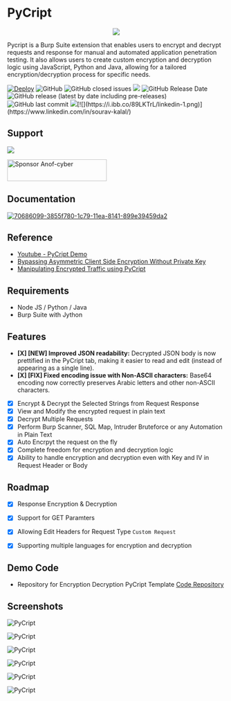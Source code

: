 # PyCript
<p align="center">
  <img src="https://i.ibb.co/KqGXSq0/Py-Cript-Banner.png" />
</p>



Pycript is a Burp Suite extension that enables users to encrypt and decrypt requests and response for manual and automated application penetration testing. It also allows users to create custom encryption and decryption logic using JavaScript, Python and Java, allowing for a tailored encryption/decryption process for specific needs.


[![Deploy](https://github.com/Anof-cyber/PyCript-Docs/actions/workflows/static.yml/badge.svg)](https://github.com/Anof-cyber/PyCript-Docs/actions/workflows/static.yml)
![GitHub](https://img.shields.io/github/license/Anof-cyber/APTRS)
![GitHub closed issues](https://img.shields.io/github/issues-closed/Anof-cyber/PyCript)
[![](https://img.shields.io/static/v1?label=Sponsor&message=%E2%9D%A4&logo=GitHub&color=%23fe8e86)](https://github.com/sponsors/Anof-cyber)
![GitHub Release Date](https://img.shields.io/github/release-date/anof-cyber/PyCript?style=plastic)
![GitHub release (latest by date including pre-releases)](https://img.shields.io/github/v/release/anof-cyber/PyCript?include_prereleases)
![GitHub last commit](https://img.shields.io/github/last-commit/Anof-cyber/PyCript)
[![](https://i.ibb.co/qsV4mb9/twitter-2.png)](https://twitter.com/ano_f_)[![](https://i.ibb.co/89LKTrL/linkedin-1.png)](https://www.linkedin.com/in/sourav-kalal/)


## Support

<a href="https://www.buymeacoffee.com/AnoF"><img src="https://img.buymeacoffee.com/button-api/?text=Buy me a coffee&emoji=&slug=AnoF&button_colour=FF5F5F&font_colour=ffffff&font_family=Arial&outline_colour=000000&coffee_colour=FFDD00" /></a>

<a href="https://github.com/sponsors/Anof-cyber"><img src="https://img.shields.io/static/v1?label=Sponsor&message=%E2%9D%A4&logo=GitHub&color=%23fe8e86" alt="Sponsor Anof-cyber" width="230" height="50"></a>


## Documentation

<a href="https://pycript.souravkalal.tech/#/"><img src="https://i.ibb.co/NLTJ6MR/70686099-3855f780-1c79-11ea-8141-899e39459da2.png" alt="70686099-3855f780-1c79-11ea-8141-899e39459da2" border="0"></a>

## Reference
- [Youtube - PyCript Demo](https://www.youtube.com/watch?v=J8KE5VR8yDk)
- [Bypassing Asymmetric Client Side Encryption Without Private Key](https://infosecwriteups.com/bypassing-asymmetric-client-side-encryption-without-private-key-822ed0d8aeb6)
- [Manipulating Encrypted Traffic using PyCript](https://infosecwriteups.com/manipulating-encrypted-traffic-using-pycript-b637612528bb)


## Requirements

- Node JS / Python / Java
- Burp Suite with Jython
    
## Features

- **[X] [NEW] Improved JSON readability:** Decrypted JSON body is now prettified in the PyCript tab, making it easier to read and edit (instead of appearing as a single line).
- **[X] [FIX] Fixed encoding issue with Non-ASCII characters:** Base64 encoding now correctly preserves Arabic letters and other non-ASCII characters.
- [X] Encrypt & Decrypt the Selected Strings from Request Response
- [X] View and Modify the encrypted request in plain text
- [X] Decrypt Multiple Requests 
- [X] Perform Burp Scanner, SQL Map, Intruder Bruteforce or any Automation in Plain Text
- [X] Auto Encrpyt the request on the fly
- [X] Complete freedom for encryption and decryption logic
- [X] Ability to handle encryption and decryption even with Key and IV in Request Header or Body

## Roadmap

- [X] Response Encryption & Decryption
- [X] Support for GET Paramters
- [X] Allowing Edit Headers for Request Type ```Custom Request```
- [X] Supporting multiple languages for encryption and decryption 


## Demo Code

- Repository for Encryption Decryption PyCript Template [Code Repository ](https://github.com/Anof-cyber/PyCript-Template)






## Screenshots

![PyCript](https://github.com/Anof-cyber/PyCript-Docs/blob/gh-pages/0.2/assets/Complete%20Body%20-%20Example%201.gif?raw=true)

![PyCript](https://github.com/Anof-cyber/PyCript-Docs/blob/gh-pages/0.2/assets/Complete%20Body%20-%20Example%202.gif?raw=true)


![PyCript](https://github.com/Anof-cyber/PyCript-Docs/blob/gh-pages/0.2/assets/Custom%20Request%20-%20Example%201.gif?raw=true)


![PyCript](https://github.com/Anof-cyber/PyCript-Docs/blob/gh-pages/0.2/assets/Edit%20Header%20-%20Example%201.gif?raw=true)

![PyCript](https://github.com/Anof-cyber/PyCript-Docs/blob/gh-pages/0.2/assets/Paramter%20Value%20-%20Example%201.gif?raw=true)

![PyCript](https://github.com/Anof-cyber/PyCript-Docs/blob/gh-pages/0.2/assets/Paramter%20Key%20and%20value%20-%20Example%201.gif?raw=true)
